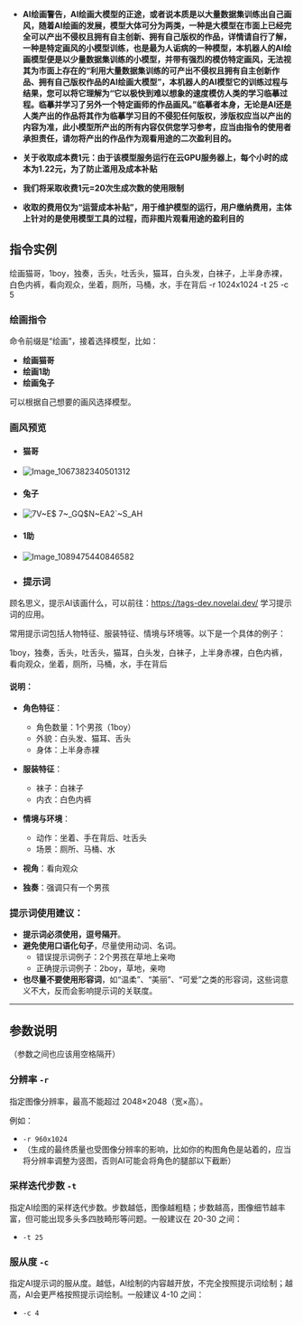 - **AI绘画警告，AI绘画大模型的正途，或者说本质是以大量数据集训练出自己画风，随着AI绘画的发展，模型大体可分为两类，一种是大模型在市面上已经完全可以产出不侵权且拥有自主创新、拥有自己版权的作品，详情请自行了解，一种是特定画风的小模型训练，也是最为人诟病的一种模型，本机器人的AI绘画模型便是以少量数据集训练的小模型，并带有强烈的模仿特定画风，无法视其为市面上存在的“利用大量数据集训练的可产出不侵权且拥有自主创新作品、拥有自己版权作品的AI绘画大模型”，本机器人的AI模型它的训练过程与结果，您可以将它理解为“它以极快到难以想象的速度模仿人类的学习临摹过程。临摹并学习了另外一个特定画师的作品画风。”临摹者本身，无论是AI还是人类产出的作品将其作为临摹学习目的不侵犯任何版权，涉版权应当以产出的内容为准，此小模型所产出的所有内容仅供您学习参考，应当由指令的使用者承担责任，请勿将产出的作品作为观看用途的二次盈利目的。**

- **关于收取成本费1元：由于该模型服务运行在云GPU服务器上，每个小时的成本为1.22元，为了防止滥用及成本补贴**
- **我们将采取收费1元=20次生成次数的使用限制**
- **收取的费用仅为“运营成本补贴”，用于维护模型的运行，用户缴纳费用，主体上针对的是使用模型工具的过程，而非图片观看用途的盈利目的**

## 指令实例

绘画猫哥，1boy，独奏，舌头，吐舌头，猫耳，白头发，白袜子，上半身赤裸，白色内裤，看向观众，坐着，厕所，马桶，水，手在背后
-r 1024x1024 -t 25 -c 5


### 绘画指令

命令前缀是“绘画”，接着选择模型，比如：

- **绘画猫哥**
- **绘画1助**
- **绘画兔子**

可以根据自己想要的画风选择模型。
### 画风预览
- #### 猫哥
- ![Image_1067382340501312](https://github.com/user-attachments/assets/46bcab0d-5efa-40d2-aec1-207a037d954c)

- #### 兔子
- ![7V~E$ 7~_GQ$N~EA2`~S_AH](https://github.com/user-attachments/assets/8fab67d0-3ad5-424b-8690-4cf3268219cb)

- #### 1助
- ![Image_1089475440846582](https://github.com/user-attachments/assets/c35fadf2-8442-4a3e-abbf-f59f35130250)

- ### 提示词

顾名思义，提示AI该画什么，可以前往：https://tags-dev.novelai.dev/ 学习提示词的应用。

常用提示词包括人物特征、服装特征、情境与环境等。以下是一个具体的例子：


1boy，独奏，舌头，吐舌头，猫耳，白头发，白袜子，上半身赤裸，白色内裤，看向观众，坐着，厕所，马桶，水，手在背后


#### 说明：

- **角色特征**：
  - 角色数量：1个男孩（1boy）
  - 外貌：白头发、猫耳、舌头
  - 身体：上半身赤裸

- **服装特征**：
  - 袜子：白袜子
  - 内衣：白色内裤

- **情境与环境**：
  - 动作：坐着、手在背后、吐舌头
  - 场景：厕所、马桶、水

- **视角**：看向观众
- **独奏**：强调只有一个男孩

### 提示词使用建议：

- **提示词必须使用，逗号隔开**。
- **避免使用口语化句子**，尽量使用动词、名词。
  - 错误提示词例子：2个男孩在草地上亲吻
  - 正确提示词例子：2boy，草地，亲吻
- **也尽量不要使用形容词**，如“温柔”、“美丽”、“可爱”之类的形容词，这些词意义不大，反而会影响提示词的关联度。

---

## 参数说明
（参数之间也应该用空格隔开）
### 分辨率 `-r`
指定图像分辨率，最高不能超过 2048×2048（宽×高）。

例如：

- `-r 960x1024`
- （生成的最终质量也受图像分辨率的影响，比如你的构图角色是站着的，应当将分辨率调整为竖图，否则AI可能会将角色的腿部以下截断）

### 采样迭代步数 `-t`
指定AI绘图的采样迭代步数。步数越低，图像越粗糙；步数越高，图像细节越丰富，但可能出现多头多四肢畸形等问题。一般建议在 20-30 之间：

- `-t 25`

### 服从度 `-c`
指定AI提示词的服从度。越低，AI绘制的内容越开放，不完全按照提示词绘制；越高，AI会更严格按照提示词绘制。一般建议 4-10 之间：

- `-c 4`
